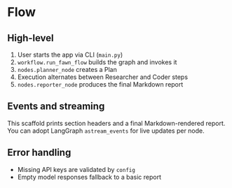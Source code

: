 Flow
====

High-level
----------
1. User starts the app via CLI (`main.py`)
2. `workflow.run_fawn_flow` builds the graph and invokes it
3. `nodes.planner_node` creates a Plan
4. Execution alternates between Researcher and Coder steps
5. `nodes.reporter_node` produces the final Markdown report

Events and streaming
--------------------
This scaffold prints section headers and a final Markdown-rendered report. You can adopt LangGraph `astream_events` for live updates per node.

Error handling
--------------
- Missing API keys are validated by `config`
- Empty model responses fallback to a basic report


